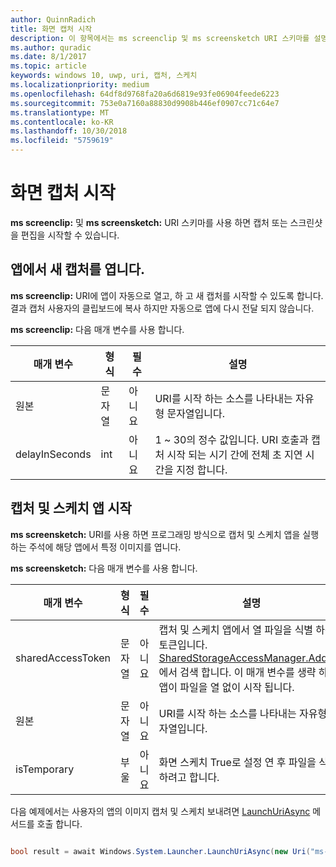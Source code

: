 ```yaml
---
author: QuinnRadich
title: 화면 캡처 시작
description: 이 항목에서는 ms screenclip 및 ms screensketch URI 스키마를 설명합니다. 앱 캡처 및 스케치 앱을 시작 하거나 새 캡처를 열고 이러한 URI 체계를 사용할 수 있습니다.
ms.author: quradic
ms.date: 8/1/2017
ms.topic: article
keywords: windows 10, uwp, uri, 캡처, 스케치
ms.localizationpriority: medium
ms.openlocfilehash: 64df8d9768fa20a6d6819e93fe06904feede6223
ms.sourcegitcommit: 753e0a7160a88830d9908b446ef0907cc71c64e7
ms.translationtype: MT
ms.contentlocale: ko-KR
ms.lasthandoff: 10/30/2018
ms.locfileid: "5759619"
---
```

# <a name="launch-screen-snipping"></a>화면 캡처 시작

**ms screenclip:** 및 **ms screensketch:** URI 스키마를 사용 하면 캡처 또는 스크린샷을 편집을 시작할 수 있습니다.

## <a name="open-a-new-snip-from-your-app"></a>앱에서 새 캡처를 엽니다.

**ms screenclip:** URI에 앱이 자동으로 열고, 하 고 새 캡처를 시작할 수 있도록 합니다. 결과 캡처 사용자의 클립보드에 복사 하지만 자동으로 앱에 다시 전달 되지 않습니다.

**ms screenclip:** 다음 매개 변수를 사용 합니다.

| 매개 변수 | 형식 | 필수 | 설명 |
| --- | --- | --- | --- |
| 원본 | 문자열 | 아니요 | URI를 시작 하는 소스를 나타내는 자유형 문자열입니다. |
| delayInSeconds | int | 아니요 | 1 ~ 30의 정수 값입니다. URI 호출과 캡처 시작 되는 시기 간에 전체 초 지연 시간을 지정 합니다. |

## <a name="launching-the-snip--sketch-app"></a>캡처 및 스케치 앱 시작

**ms screensketch:** URI를 사용 하면 프로그래밍 방식으로 캡처 및 스케치 앱을 실행 하는 주석에 해당 앱에서 특정 이미지를 엽니다.

**ms screensketch:** 다음 매개 변수를 사용 합니다.

| 매개 변수 | 형식 | 필수 | 설명 |
| --- | --- | --- | --- |
| sharedAccessToken | 문자열 | 아니요 | 캡처 및 스케치 앱에서 열 파일을 식별 하는 토큰입니다. [SharedStorageAccessManager.AddFile](https://docs.microsoft.com/uwp/api/windows.applicationmodel.datatransfer.sharedstorageaccessmanager.addfile)에서 검색 합니다. 이 매개 변수를 생략 하면 앱이 파일을 열 없이 시작 됩니다. |
| 원본 | 문자열 | 아니요 | URI를 시작 하는 소스를 나타내는 자유형 문자열입니다. |
| isTemporary | 부울 | 아니요 | 화면 스케치 True로 설정 연 후 파일을 삭제 하려고 합니다. |

다음 예제에서는 사용자의 앱의 이미지 캡처 및 스케치 보내려면 [LaunchUriAsync](https://docs.microsoft.com/uwp/api/Windows.System.Launcher#Windows_System_Launcher_LaunchUriAsync_Windows_Foundation_Uri_) 메서드를 호출 합니다.

```csharp

bool result = await Windows.System.Launcher.LaunchUriAsync(new Uri("ms-screensketch:edit?source=MyApp&isTemporary=false&sharedAccessToken=2C37ADDA-B054-40B5-8B38-11CED1E1A2D"));

```